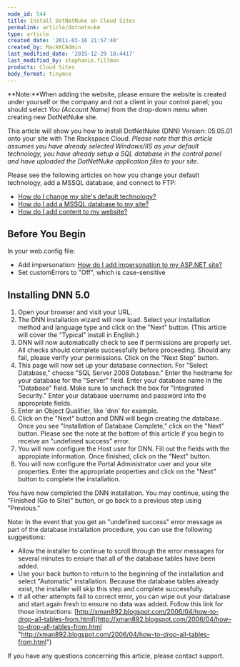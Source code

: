 ```yaml
---
node_id: 544
title: Install DotNetNuke on Cloud Sites
permalink: article/dotnetnuke
type: article
created_date: '2011-03-16 21:57:40'
created_by: RackKCAdmin
last_modified_date: '2015-12-29 18:4417'
last_modified_by: stephanie.fillmon
products: Cloud Sites
body_format: tinymce
---
```


**Note:**When adding the website, please ensure the website is created
under yourself or the company and not a client in your control panel;
you should select *You (Account Name)* from the drop-down menu when
creating new DotNetNuke site.

This article will show you how to install DotNetNuke (DNN) Version:
05.05.01 onto your site with The Rackspace Cloud. *Please note that this
article assumes you have already selected Windows/IIS as your default
technology, you have already setup a SQL database in the control panel
and have uploaded the DotNetNuke application files to your site*.

Please see the following articles on how you change your default
technology, add a MSSQL database, and connect to FTP:

-   [How do I change my site's default
    technology?](http://www.rackspace.com/knowledge_center/article/change-your-sites-default-technology "How do I change my site's default technology?")
-   [How do I add a MSSQL database to my
    site?](http://www.rackspace.com/knowledge_center/article/rackspace-cloud-sites-essentials-mssql-databases "How do I add a MSSQL database to my site?")
-   [How do I add content to my
    website?](http://www.rackspace.com/knowledge_center/article/getting-started-with-cloud-sites-ftpsshfsftp-clients "How do I add content to my website?")

Before You Begin
----------------

In your web.config file:

-   Add impersonation: [How do I add impersonation to my ASP.NET
    site?](http://www.rackspace.com/knowledge_center/article/add-impersonation-to-your-aspnet-cloud-site "How do I add impersonation to my ASP.NET site?")
-   Set customErrors to "Off", which is case-sensitive

Installing DNN 5.0
------------------

1.  Open your browser and visit your URL.
2.  The DNN installation wizard will now load. Select your installation
    method and language type and click on the "Next" button. (This
    article will cover the "Typical" install in English.)
3.  DNN will now automatically check to see if permissions are properly
    set. All checks should complete successfully before proceeding.
    Should any fail, please verify your permissions. Click on the "Next
    Step" button.
4.  This page will now set up your database connection. For "Select
    Database," choose "SQL Server 2008 Database." Enter the hostname for
    your database for the "Server" field. Enter your database name in
    the "Database" field. Make sure to uncheck the box for "Integrated
    Security." Enter your database username and password into the
    appropriate fields.
5.  Enter an Object Qualifier, like 'dnn' for example.
6.  Click on the "Next" button and DNN will begin creating the database.
    Once you see "Installation of Database Complete," click on the
    "Next" button. Please see the note at the bottom of this article if
    you begin to receive an "undefined success" error.
7.  You will now configure the Host user for DNN. Fill out the fields
    with the appropiate information. Once finished, click on the "Next"
    button.
8.  You will now configure the Portal Administrator user and your site
    properties. Enter the appropriate properties and click on the "Next"
    button to complete the installation.

You have now completed the DNN installation. You may continue, using the
"Finished (Go to Site)" button, or go back to a previous step using
"Previous."

Note: In the event that you get an "undefined success" error message as
part of the database installation procedure, you can use the following
suggestions:

-   Allow the installer to continue to scroll through the error messages
    for several minutes to ensure that all of the database tables have
    been added.
-   Use your back button to return to the beginning of the installation
    and select "Automatic" installation. Because the database tables
    already exist, the installer will skip this step and complete
    successfully.
-   If all other attempts fail to correct error, you can wipe out your
    database and start again fresh to ensure no data was added. Follow
    this link for those instructions:
    [http://xman892.blogspot.com/2006/04/how-to-drop-all-tables-from.html](http://xman892.blogspot.com/2006/04/how-to-drop-all-tables-from.html "http://xman892.blogspot.com/2006/04/how-to-drop-all-tables-from.html")

If you have any questions concerning this article, please contact
support.

